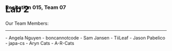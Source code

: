 <h3 style="margin: 0px 0px -60px 0px;">Recitation 015, Team 07</h3>

# Lab 2

Our Team Members: 
<hr/>
 - Angela Nguyen - boncannotcode
 - Sam Jansen - TiiLeaf
 - Jason Pabelico - japa-cs
 - Aryn Cats - A-R-Cats
